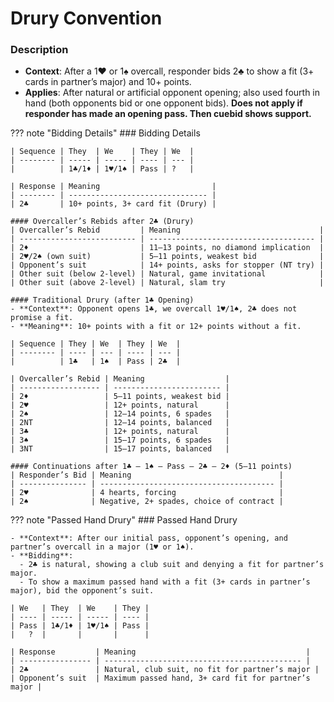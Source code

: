 # Drury Convention

### Description

- **Context**: After a 1♥ or 1♠ overcall, responder bids 2♣ to show a fit (3+ cards in partner’s major) and 10+ points.
- **Applies**: After natural or artificial opponent opening; also used fourth in hand (both opponents bid or one opponent bids). **Does not apply if responder has made an opening pass. Then cuebid shows support.**



??? note "Bidding Details"
    ### Bidding Details

    | Sequence | They  | We    | They | We  |
    | -------- | ----- | ----- | ---- | --- |
    |          | 1♣/1♦ | 1♥/1♠ | Pass | ?   |

    | Response | Meaning                         |
    | -------- | ------------------------------- |
    | 2♣       | 10+ points, 3+ card fit (Drury) |

    #### Overcaller’s Rebids after 2♣ (Drury)
    | Overcaller’s Rebid         | Meaning                               |
    | -------------------------- | ------------------------------------- |
    | 2♦                         | 11–13 points, no diamond implication  |
    | 2♥/2♠ (own suit)           | 5–11 points, weakest bid              |
    | Opponent’s suit            | 14+ points, asks for stopper (NT try) |
    | Other suit (below 2-level) | Natural, game invitational            |
    | Other suit (above 2-level) | Natural, slam try                     |

    #### Traditional Drury (after 1♣ Opening)
    - **Context**: Opponent opens 1♣, we overcall 1♥/1♠, 2♣ does not promise a fit.
    - **Meaning**: 10+ points with a fit or 12+ points without a fit.

    | Sequence | They | We  | They | We  |
    | -------- | ---- | --- | ---- | --- |
    |          | 1♣   | 1♠  | Pass | 2♣  |

    | Overcaller’s Rebid | Meaning                  |
    | ------------------ | ------------------------ |
    | 2♦                 | 5–11 points, weakest bid |
    | 2♥                 | 12+ points, natural      |
    | 2♠                 | 12–14 points, 6 spades   |
    | 2NT                | 12–14 points, balanced   |
    | 3♣                 | 12+ points, natural      |
    | 3♠                 | 15–17 points, 6 spades   |
    | 3NT                | 15–17 points, balanced   |

    #### Continuations after 1♣ – 1♠ – Pass – 2♣ – 2♦ (5–11 points)
    | Responder’s Bid | Meaning                                 |
    | --------------- | --------------------------------------- |
    | 2♥              | 4 hearts, forcing                       |
    | 2♠              | Negative, 2+ spades, choice of contract |

??? note "Passed Hand Drury"
    ### Passed Hand Drury

    - **Context**: After our initial pass, opponent’s opening, and partner’s overcall in a major (1♥ or 1♠).
    - **Bidding**:
      - 2♣ is natural, showing a club suit and denying a fit for partner’s major.
      - To show a maximum passed hand with a fit (3+ cards in partner’s major), bid the opponent’s suit.

    | We   | They  | We    | They |
    | ---- | ----- | ----- | ---- |
    | Pass | 1♣/1♦ | 1♥/1♠ | Pass |
    |   ?  |       |       |      |

    | Response         | Meaning                                      |
    | ---------------- | -------------------------------------------- |
    | 2♣               | Natural, club suit, no fit for partner’s major |
    | Opponent’s suit  | Maximum passed hand, 3+ card fit for partner’s major |    
    